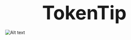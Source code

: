 # <div style="text-align:center; font-size: 60px;">TokenTip </div>


![Alt text](/eth-global-london-2024/images/TokenTipLogo.png)